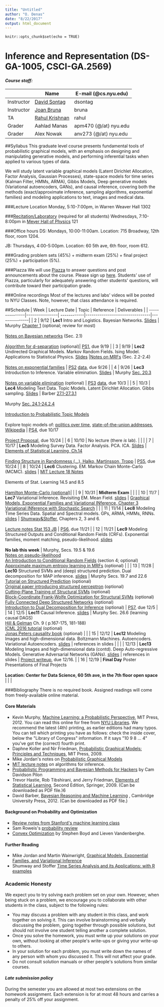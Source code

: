 ```yaml
---
title: "Untitled"
author: "O. Denas"
date: "8/22/2017"
output: html_document
---
```


```{r setup, include=FALSE}
knitr::opts_chunk$set(echo = TRUE)
```

# Inference and Representation (DS-GA-1005, CSCI-GA.2569)

#### *Course staff:*
| | Name | E-mail (@cs.nyu.edu) |
|----------|---------------|----------------|
|Instructor| [David Sontag](http://cs.nyu.edu/~dsontag/)        | dsontag           |
|Instructor| [Joan Bruna](http://cims.nyu.edu/~bruna/)        | bruna        |
|TA| [Rahul Krishnan](http://cs.nyu.edu/~rahul/) | rahul |
|Grader| Aahlad Manas | apm470 {@/at} nyu.edu |
|Grader| Alex Nowak | anv273 {@/at} nyu.edu |

##Syllabus
This graduate level course presents fundamental tools of probabilistic graphical models, with an emphasis on designing and manipulating generative models, and performing inferential tasks when applied to various types of data. 

We will study latent variable graphical models (Latent Dirichlet Allocation, Factor Analysis, Gaussian Processes), state-space models for time series (Kalman Filter, HMMs, ARMA), Gibbs Models, Deep generative models (Variational autoencoders, GANs), and causal inference, covering both the methods (exact/approximate inference, sampling algorithms, exponential families) and modeling applications to text, images and medical data.

###Lecture Location
Monday, 5:10-7:00pm, in Warren Weaver Hall 1302

###[Recitation/Laboratory](https://github.com/inf16nyu/home/tree/master/labs) (required for all students)
Wednesdays, 7:10-8:00pm in [Meyer Hall of Physics](http://physics.as.nyu.edu/object/physics.directions) 121 

###Office hours
DS: Mondays, 10:00-11:00am. Location: 715 Broadway, 12th floor, room 1204.

JB: Thursdays, 4:00-5:00pm. Location: 60 5th ave, 6th floor, room 612.

###Grading
problem sets (45%) + midterm exam (25%) + final project (25%) + participation (5%). 

###Piazza 
We will use [Piazza](http://piazza.com/nyu/fall2016/dsga1005csciga2569/home) to answer questions and post announcements about the course. Please sign up [here](http://piazza.com/nyu/fall2016/dsga1005csciga2569). Students' use of Piazza, particularly for adequately answering other students' questions, will contribute toward their participation grade.

###Online recordings 
Most of the lectures and labs' videos will be posted to NYU Classes. Note, however, that class attendance is required.

##Schedule
| Week        | Lecture Date           | Topic       |  Reference                    |  Deliverables  |
| ---------------|----------------| ------------|---------------------------------|---------------|
| 2 | 9/12  | **Lec1** Intro and Logistics. Bayesian Networks. [Slides](https://github.com/inf16nyu/home/blob/master/slides/lecture1.pdf) | Murphy [Chapter 1](http://www.cs.ubc.ca/~murphyk/MLbook/pml-intro-22may12.pdf) (optional; review for most)<br /><br />[Notes on Bayesian networks](https://people.eecs.berkeley.edu/~jordan/prelims/chapter2.pdf) (Sec. 2.1)<br /><br />[Algorithm for d-separation](http://pgm.stanford.edu/Algs/page-75.pdf) (optional)| [PS1](https://github.com/inf16nyu/home/blob/master/hw/ps1.pdf), due 9/19 |
| 3 | 9/19  | **Lec2** Undirected Graphical Models. Markov Random Fields. Ising Model. Applications to Statistical Physics. [Slides](https://github.com/inf16nyu/home/blob/master/slides/lecture2.pdf) |[Notes on MRFs](https://people.eecs.berkeley.edu/~jordan/prelims/chapter2.pdf) (Sec. 2.2-2.4)<br /><br /> [Notes on exponential families](https://people.eecs.berkeley.edu/~jordan/courses/260-spring10/other-readings/chapter8.pdf) |  [PS2](https://github.com/inf16nyu/home/blob/master/hw/ps2/ps2.pdf) [data](https://github.com/inf16nyu/home/blob/master/hw/ps2/text_data.csv), due 9/26 |
| 4 | 9/26 | **Lec3** Introduction to Inference. Variable elimination. [Slides](https://github.com/inf16nyu/home/blob/master/slides/lecture3.pdf) | Murphy [Sec. 20.3](http://site.ebrary.com/lib/nyulibrary/reader.action?ppg=745&docID=10597102&tm=1474470463032)<br /><br /> [Notes on variable elimination](https://people.eecs.berkeley.edu/~jordan/prelims/chapter3.pdf) (optional)  | [PS3](https://github.com/inf16nyu/home/blob/master/hw/ps3/ps3.pdf) [data](https://github.com/inf16nyu/home/blob/master/hw/ps3/ps3_data.zip), due 10/3 |
| 5 | 10/3 | **Lec4** Modeling Text Data. Topic Models. Latent Dirichlet Allocation. Gibbs sampling. [Slides](https://github.com/inf16nyu/home/blob/master/slides/lecture4.pdf)  | Barber [27.1-27.3.1](http://web4.cs.ucl.ac.uk/staff/D.Barber/textbook/181115.pdf)<br /><br />Murphy [Sec. 24.1-24.2.4](http://site.ebrary.com/lib/nyulibrary/reader.action?ppg=868&docID=10597102&tm=1474471957223) <br /><br />[Introduction to Probabilistic Topic Models](http://www.cs.princeton.edu/~blei/papers/Blei2011.pdf) <br /><br /> Explore topic models of: [politics over time](https://s3.amazonaws.com/smapp/lda/index.html), [state-of-the-union addresses](http://mimno.infosci.cornell.edu/jsLDA/), [Wikipedia](http://www.princeton.edu/~achaney/tmve/wiki100k/browse/topic-presence.html) | [PS4](https://github.com/inf16nyu/home/blob/master/hw/ps4/), due 10/17 <br /><br />[Project Proposal](https://github.com/inf16nyu/home/raw/master/project/final_project_proposal_inf.pdf), due 10/24 |
| 6 | 10/10 |  No lecture (there *is* lab). |  |  | 
| 7 |  10/17 | **Lec5** Modeling Survey Data. Factor Analysis. PCA. ICA. [Slides](https://github.com/inf16nyu/home/blob/master/slides/lecture5.pdf) | [Elements of Statistical Learning, Ch.14](http://statweb.stanford.edu/~tibs/ElemStatLearn/)<br /><br /> [Finding Structure in Randomness (...), Halko, Martinsson, Tropp](https://arxiv.org/pdf/0909.4061v2.pdf) |  [PS5](https://github.com/inf16nyu/home/blob/master/hw/ps5/), due 10/24 |
| 8 | 10/24 | **Lec6** Clustering. EM. Markov Chain Monte-Carlo (MCMC). [slides](https://github.com/inf16nyu/home/blob/master/slides/lecture6.pdf) | [MIT Lecture 18 Notes](https://ocw.mit.edu/courses/electrical-engineering-and-computer-science/6-438-algorithms-for-inference-fall-2014/lecture-notes/MIT6_438F14_Lec18.pdf) <br /><br /> Elements of Stat. Learning 14.5 and 8.5 <br /><br /> [Hamilton Monte-Carlo (optional)](http://www.mcmchandbook.net/HandbookChapter5.pdf)|   | 
| 9 | 10/31 | **Midterm Exam** | |  |
| 10 | 11/7 | **Lec7** Variational Inference. Revisiting EM. Mean Field.  [slides](https://github.com/inf16nyu/home/blob/master/slides/lecture7.pdf) | [Graphical Models, Exponential Families and Variational INference, Chapter 3](https://people.eecs.berkeley.edu/~wainwrig/Papers/WaiJor08_FTML.pdf) [Variational INference with Stochastic Search](http://www.cs.berkeley.edu/%7Ejordan/papers/paisley-etal-icml12.pdf) |  |
| 11 | 11/14 | **Lec8** Modeling Time Series Data. Spatial and Spectral models. GPs, ARMA, HMMs, RNNs. [slides](https://github.com/inf16nyu/home/blob/master/slides/lecture8.pdf) | [Shumway&Stoffer](https://www.google.com/url?sa=t&rct=j&q=&esrc=s&source=web&cd=1&ved=0ahUKEwjx_O3Mk6nQAhXL7oMKHemdAHkQFggdMAA&url=https%3A%2F%2Fwww.researchgate.net%2Ffile.PostFileLoader.html%3Fid%3D54dad55ccf57d7ee538b462e%26assetKey%3DAS%253A273701147217937%25401442266847164&usg=AFQjCNH6JPhT7-2KKpF_ZlIfebopE1jfFA&sig2=WpROGx0_LqiD-hNdYhulcQ), Chapters 2, 3 and 6. <br /><br />[Lecture notes Stat 153 JB](https://bcourses.berkeley.edu/courses/1364346/files/folder/lecture%20slides) | [PS6](https://github.com/inf16nyu/home/blob/master/hw/ps6/ps6.pdf), due 11/21 | 
| 12 | 11/21 | **Lec9** Modeling Structured Outputs and Conditional Random Fields (CRFs). Exponential families, moment matching, pseudo-likelihood. [slides](https://github.com/inf16nyu/home/blob/master/slides/lecture9.pdf) <br /><br />**No lab this week** | Murphy, Secs. 19.5 & 19.6 <br /> [Notes on pseudo-likelihood](http://cs.nyu.edu/~dsontag/courses/inference15/slides/pseudolikelihood_notes.pdf) <br /> [An Introduction to Conditional Random Fields](http://arxiv.org/pdf/1011.4088v1) (section 4; optional) <br /> [Approximate maximum entropy learning in MRFs](http://arxiv.org/abs/1206.3257) (optional) | |
| 13 | 11/28 |  **Lec10** Structured SVMs and (deep) structured prediction. Dual decomposition for MAP inference. [slides](https://github.com/inf16nyu/home/blob/master/slides/lecture10.pdf) | Murphy Secs. 19.7 and 22.6 <br /> [Tutorial on Structured Prediction](http://media.nips.cc/Conferences/2007/Tutorials/Videos/Taskar/) (optional) <br /> [Original paper introducing structured perceptron](http://www.cs.columbia.edu/~mcollins/papers/tagperc.pdf) (optional) <br /> [Cutting-Plane Training of Structural SVMs](http://www.cs.cornell.edu/People/tj/publications/joachims_etal_09a.pdf) (optional) <br /> [Block-Coordinate Frank-Wolfe Optimization for Structural SVMs](http://arxiv.org/pdf/1207.4747.pdf) (optional) <br /> [Fully Connected Deep Structured Networks](https://arxiv.org/abs/1503.02351) (optional) <br /> [Introduction to Dual Decomposition for Inference](http://cs.nyu.edu/~dsontag/papers/SonGloJaa_optbook.pdf) (optional) | [PS7](https://github.com/inf16nyu/home/blob/master/hw/ps7/), due 12/5 |
| 14 | 12/5 | **Lec11** Causal Inference. [slides](https://github.com/inf16nyu/home/blob/master/slides/lecture11.pdf) | Murphy Sec. 26.6 (learning causal DAGS) <br /> [Hill & Gelman](http://www.stat.columbia.edu/~gelman/arm/chap9.pd) Ch. 9 ( p.167-175, 181-188) <br /> [ICML 2016 tutorial](http://www.cs.nyu.edu/~shalit/tutorial.html) (optional) <br /> [Jonas Peters causality book](http://www.math.ku.dk/~peters/jonas_files/scriptChapter1-4.pdf) (optional) |  |
| 15 | 12/12 | **Lec12** Modeling Images and high-dimensional data. Boltzmann Machines. Autoencoders. Variational Autoencoders. [slides](https://github.com/inf16nyu/home/blob/master/slides/lecture12.pdf) | references in slides |  |
|  | 12/13  | **Lec13** Modeling Images and high-dimensional data (contd). Deep Auto-regressive Models. Generative Adversarial Networks (GANs). [slides](https://github.com/inf16nyu/home/blob/master/slides/lecture13.pdf) | references in slides | [Project writeup](https://github.com/inf16nyu/home/blob/master/hw/project_writeup.pdf), due 12/16. |
| 16 | 12/19 | **Final Day**  Poster Presentations of Final Projects <br /><br /> <b>Location: Center for Data Science, 60 5th ave, in the 7th floor open space</b> | | |

###Bibliography
There is no required book. Assigned readings will come from freely-available online material.

#### Core Materials
  - Kevin Murphy, [Machine Learning: a Probabilistic Perspective](http://www.cs.ubc.ca/%7Emurphyk/MLbook/index.html), MIT Press, 2012. You can read this online for free from [NYU Libraries](http://site.ebrary.com/lib/nyulibrary/detail.action?docID=10597102). We recommend the latest (4th) printing, as earlier editions had many typos. You can tell which printing you have as follows: check the inside cover, below the "Library of Congress" information. If it says "10 9 8 ... 4" you've got the (correct) fourth print.
  - Daphne Koller and Nir Friedman, [Probabilistic Graphical Models: Principles and Techniques](http://pgm.stanford.edu/), MIT Press, 2009.
  - Mike Jordan's notes on [Probabilistic Graphical Models](https://people.eecs.berkeley.edu/~jordan/prelims/)
  - [MIT lecture notes](http://ocw.mit.edu/courses/electrical-engineering-and-computer-science/6-438-algorithms-for-inference-fall-2014/lecture-notes/) on algorithms for inference.
  - [Probabilistic Programming and Bayesian Methods for Hackers](https://camdavidsonpilon.github.io/Probabilistic-Programming-and-Bayesian-Methods-for-Hackers/) by Cam Davidson Pilon
  - Trevor Hastie, Rob Tibshirani, and Jerry Friedman, [Elements of Statistical Learning](http://statweb.stanford.edu/~tibs/ElemStatLearn/), Second Edition, Springer, 2009. (Can be downloaded as PDF file.)6
  - David Barber, [Bayesian Reasoning and Machine Learning](http://web4.cs.ucl.ac.uk/staff/D.Barber/pmwiki/pmwiki.php?n=Brml.Online) , Cambridge University Press, 2012. (Can be downloaded as PDF file.)

#### Background on Probability and Optimization
  - [Review notes from Stanford's machine learning class](http://cs229.stanford.edu/section/cs229-prob.pdf)
  - Sam Roweis's [probability review](http://cs.nyu.edu/%7Edsontag/courses/ml12/notes/probx.pdf)
  - [Convex Optimization](http://www.stanford.edu/%7Eboyd/cvxbook/) by Stephen Boyd and Lieven Vandenberghe.

#### Further Reading
  - Mike Jordan and Martin Wainwright, [Graphical Models, Exponential Families, and Variational Inference](https://people.eecs.berkeley.edu/~wainwrig/Papers/WaiJor08_FTML.pdf)
  - Shumway and Stoffer [Time Series Analysis and its Applications: with R examples](http://www.stat.pitt.edu/stoffer/tsa4/)

### Academic Honesty

We expect you to try solving each problem set on your own. However, when being stuck on a problem, we encourage you to collaborate with other students in the class, subject to the following rules:
  - You may discuss a problem with any student in this class, and work together on solving it. This can involve brainstorming and verbally discussing the problem, going together through possible solutions, but should not involve one student telling another a complete solution.
  - Once you solve the homework, you must write up your solutions on your own, without looking at other people's write-ups or giving your write-up to others.
  - In your solution for each problem, you must write down the names of any person with whom you discussed it. This will not affect your grade.
  - Do not consult solution manuals or other people's solutions from similar courses.

#### *Late submission policy*
During the semester you are allowed at most two extensions on the homework assignment. Each extension is for at most 48 hours and carries a penalty of 25% off your assignment.